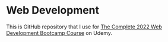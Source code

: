 # Web Development

This is GitHub repository that I use for [The Complete 2022 Web Development Bootcamp Course](https://www.udemy.com/course/the-complete-web-development-bootcamp/) on Udemy.